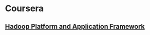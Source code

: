 # Coursera

## [Hadoop Platform and Application Framework](https://www.coursera.org/learn/hadoop/home/welcome)
